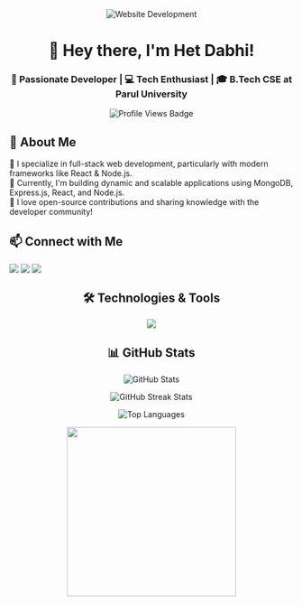 <!DOCTYPE html>
<html lang="en">

<head>  
  <meta charset="UTF-8">
  <meta name="viewport" content="width=device-width, initial-scale=1.0">
</head>

<body>
  
  <!-- Profile Banner -->
  <div align="center">
    <img alt="Website Development" 
      src="https://github.com/hetdabhi/hetdabhi/blob/main/assets/WebsiteDevelopment.gif"/>
  </div>

  <h1 align="center">👋 Hey there, I'm Het Dabhi!</h1>
  <h3 align="center">🚀 Passionate Developer | 💻 Tech Enthusiast | 🎓 B.Tech CSE at Parul University</h3>
  
  <!-- Profile Views -->
  <p align="center">
    <img src="https://komarev.com/ghpvc/?username=hetdabhi&label=Profile%20Views&color=2274c7&style=flat-square" alt="Profile Views Badge" />
  </p>

  <!-- About Me -->
  <h2 align="left">🌟 About Me</h2>
  <p align="left">
    🔹 I specialize in full-stack web development, particularly with modern frameworks like React & Node.js.<br>
    🔹 Currently, I'm building dynamic and scalable applications using MongoDB, Express.js, React, and Node.js.<br>
    🔹 I love open-source contributions and sharing knowledge with the developer community!<br>
  </p>

  <!-- Connect with Me -->
  <h2 align="left">📫 Connect with Me</h2>
  <p align="left">
    <a href="https://linkedin.com/in/hetdabhi" target="blank"><img align="center" src="https://img.shields.io/badge/LinkedIn-0077B5?style=for-the-badge&logo=linkedin&logoColor=white"/></a>
    <a href="https://instagram.com/het__dabhi" target="blank"><img align="center" src="https://img.shields.io/badge/Instagram-E4405F?style=for-the-badge&logo=instagram&logoColor=white"/></a>
    <a href="https://github.com/hetdabhi" target="blank"><img align="center" src="https://img.shields.io/badge/GitHub-181717?style=for-the-badge&logo=github&logoColor=white"/></a>
  </p>

  <!-- Technologies and Tools -->
  <h2 align="center">🛠 Technologies & Tools</h2>
  <p align="center">
    <img src="https://skillicons.dev/icons?i=c,html,css,js,react,nodejs,express,mongodb,bootstrap,git,github,java,python"/>
  </p>

  <!-- GitHub Stats -->
  <h2 align="center">📊 GitHub Stats</h2>
  <p align="center">
    <img src="https://github-readme-stats.vercel.app/api?username=hetdabhi&show_icons=true&theme=tokyonight" alt="GitHub Stats" />
  </p>
  <p align="center">
    <img src="https://github-readme-streak-stats.herokuapp.com/?user=hetdabhi&theme=tokyonight" alt="GitHub Streak Stats" />
  </p>
  <p align="center">
    <img src="https://github-readme-stats.vercel.app/api/top-langs/?username=hetdabhi&layout=compact&theme=tokyonight" alt="Top Languages" />
  </p>

  <!-- Featured Image -->
  <div align="center">
    <img src="https://github.com/user-attachments/assets/fddcdbcd-5ea2-4416-9f59-ca7fd9394aca" width="300">
  </div>

</body>

</html>
